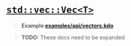 # [`std::vec::Vec<T>`](https://github.com/justanothercell/kommando/tree/dev/kdolib/std/vec.kdo)

>**Example [examples/api/vectors.kdo](https://github.com/justanothercell/kommando/tree/dev/examples/api/vectors.kdo)**

>**TODO:** These docs need to be expanded
